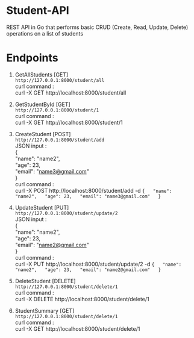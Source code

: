 # Student-API
REST API in Go that performs basic CRUD (Create, Read, Update, Delete) operations on a list of students


# Endpoints
1. GetAllStudents [GET]  
   ``` http://127.0.0.1:8000/student/all ```  
   curl command :  
   curl -X GET http://localhost:8000/student/all  

2. GetStudentById [GET]  
   ``` http://127.0.0.1:8000/student/1 ```  
   curl command :  
   curl -X GET http://localhost:8000/student/1  
   
3. CreateStudent [POST]  
   ``` http://127.0.0.1:8000/student/add ```  
   JSON input :  
   {  
    "name": "name2",  
    "age": 23,  
    "email": "name3@gmail.com"  
    }  
   curl command :  
   curl -X POST http://localhost:8000/student/add -d `{  
      "name": "name2",  
      "age": 23,  
      "email": "name3@gmail.com"  
    }`

4. UpdateStudent [PUT]  
   ``` http://127.0.0.1:8000/student/update/2 ```  
   JSON input :  
   {  
    "name": "name2",  
    "age": 23,  
    "email": "name2@gmail.com"  
    }  
   curl command :  
   curl -X PUT http://localhost:8000/student/update/2 -d `{  
      "name": "name2",  
      "age": 23,  
      "email": "name2@gmail.com"  
    }`

5. DeleteStudent [DELETE]  
   ``` http://127.0.0.1:8000/student/delete/1 ```  
   curl command :  
   curl -X DELETE http://localhost:8000/student/delete/1

7. StudentSummary [GET]  
   ``` http://127.0.0.1:8000/student/delete/1 ```  
   curl command :  
   curl -X GET http://localhost:8000/student/delete/1

